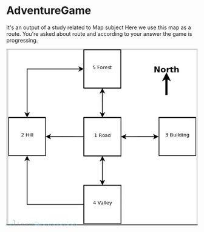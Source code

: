 # AdventureGame
It's an output of a study related to Map subject 
Here we use this map as a route.
You're asked about route and according to your answer the game is progressing.

![route](https://github.com/buraxta/AdventureGame/blob/master/src/com/codethemode/adventureGame.jpg)

